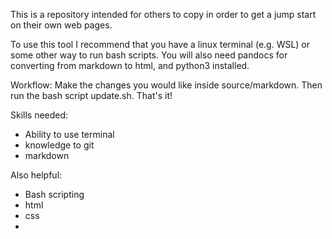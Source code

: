 This is a repository intended for others to copy in order to get a jump start on their own web pages.

To use this tool I recommend that you have a linux terminal (e.g. WSL) or some other way to run bash scripts. You will also need pandocs for converting from markdown to html, and python3 installed.

Workflow: Make the changes you would like inside source/markdown. Then run the bash script update.sh. That's it!

Skills needed:
- Ability to use terminal
- knowledge to git
- markdown

Also helpful:
- Bash scripting
- html
- css
- 
